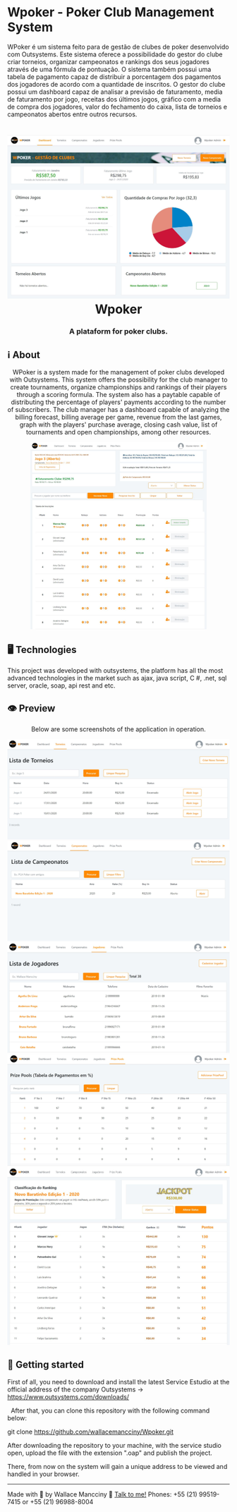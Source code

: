# Wpoker - Poker Club Management System
WPoker é um sistema feito para de gestão de clubes de poker desenvolvido com Outsystems. Este sistema oferece a possibilidade do gestor do clube criar torneios, organizar campeonatos e rankings dos seus jogadores através de uma fórmula de pontuação. O sistema também possui uma tabela de pagamento capaz de distribuir a porcentagem dos pagamentos dos jogadores de acordo com a quantidade de inscritos. O gestor do clube possui um dashboard capaz de analisar a previsão de faturamento, media de faturamento por jogo, receitas dos últimos jogos, gráfico com a media de compra dos jogadores, valor do fechamento do caixa, lista de torneios e campeonatos abertos entre outros recursos.

<h1 align="center">
    <img alt="Wpoker - Sistema de gestão de Clubes de Poker" src="https://github.com/wallacemancciny/Wpoker/blob/master/dashboard.JPG" />
    <br>
    Wpoker 
</h1>

<h3 align="center">
  A plataform for poker clubs.
</h3>


## ℹ About

<div align="center">

  <p align="center">
    WPoker is a system made for the management of poker clubs developed with Outsystems. This system offers the possibility for the club manager to create tournaments, organize championships and rankings of their players through a scoring formula. The system also has a paytable capable of distributing the percentage of players' payments according to the number of subscribers. The club manager has a dashboard capable of analyzing the billing forecast, billing average per game, revenue from the last games, graph with the players' purchase average, closing cash value, list of tournaments and open championships, among other resources.
  </p>

  <img alt="Wpoker - Sistema de gestão de Clubes de Poker" width="400" src="https://github.com/wallacemancciny/Wpoker/blob/master/games.JPG" />
</div>

## 🖥 Technologies

This project was developed with outsystems, the platform has all the most advanced technologies in the market such as ajax, java script, C #, .net, sql server, oracle, soap, api rest and etc.

## 👁 Preview

<div align="center">

Below are some screenshots of the application in operation.

  <img src="https://github.com/wallacemancciny/Wpoker/blob/master/torneios.JPG" />
  </br>
  <img src="https://github.com/wallacemancciny/Wpoker/blob/master/campeonatos.JPG" />
  </br>
  <img src="https://github.com/wallacemancciny/Wpoker/blob/master/jogadores.JPG" />
  </br>
  <img src="https://github.com/wallacemancciny/Wpoker/blob/master/prizepools.JPG" />
  </br>
  <img src="https://github.com/wallacemancciny/Wpoker/blob/master/resultado-campeonato.JPG" />
</div>

## 🚀 Getting started

First of all, you need to download and install the latest Service Estudio at the official address of the company Outsystems -> https://www.outsystems.com/downloads/

  After that, you can clone this repository with the following command below:

git clone https://github.com/wallacemancciny/Wpoker.git

After downloading the repository to your machine, with the service studio open, upload the file with the extension ".oap" and publish the project.

There, from now on the system will gain a unique address to be viewed and handled in your browser.

---

Made with 💟 by Wallace Mancciny 👋 [Talk to me!](https://www.linkedin.com/in/wallacespimenta/)
Phones: +55 (21) 99519-7415 or +55 (21) 96988-8004
